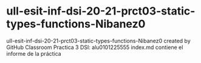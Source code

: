 # ull-esit-inf-dsi-20-21-prct03-static-types-functions-Nibanez0
ull-esit-inf-dsi-20-21-prct03-static-types-functions-Nibanez0 created by GitHub Classroom
Practica 3 DSI: alu0101225555
index.md contiene el informe de la práctica
